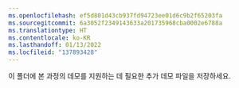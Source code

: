 ```yaml
---
ms.openlocfilehash: ef5d801d43cb937fd94723ee01d6c9b2f65203fa
ms.sourcegitcommit: 6a3052f2349143633a201735968cba0002e6788a
ms.translationtype: HT
ms.contentlocale: ko-KR
ms.lasthandoff: 01/13/2022
ms.locfileid: "137893428"
---
```

이 폴더에 본 과정의 데모를 지원하는 데 필요한 추가 데모 파일을 저장하세요.
